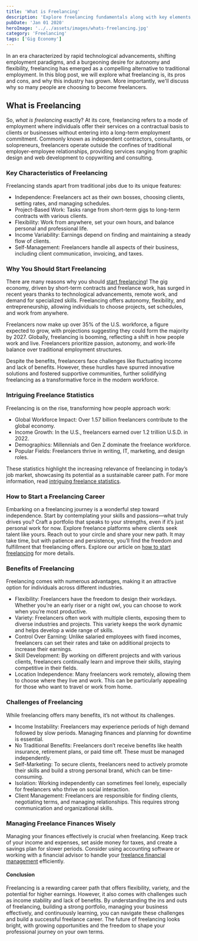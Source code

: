 ```yaml
---
title: 'What is Freelancing'
description: 'Explore freelancing fundamentals along with key elements, earning potential and more.'
pubDate: 'Jan 01 2020'
heroImage: '../../assets/images/whats-freelancing.jpg'
category: 'Freelancing'
tags: ['Gig Economy']
---
```


In an era characterized by rapid technological advancements, shifting employment paradigms, and a burgeoning desire for autonomy and flexibility, freelancing has emerged as a compelling alternative to traditional employment. In this blog post, we will explore what freelancing is, its pros and cons, and why this industry has grown. More importantly, we'll discuss why so many people are choosing to become freelancers.

## What is Freelancing

So, _what is freelancing_ exactly? At its core, freelancing refers to a mode of employment where individuals offer their services on a contractual basis to clients or businesses without entering into a long-term employment commitment. Commonly known as independent contractors, consultants, or solopreneurs, freelancers operate outside the confines of traditional employer-employee relationships, providing services ranging from graphic design and web development to copywriting and consulting.

### Key Characteristics of Freelancing

Freelancing stands apart from traditional jobs due to its unique features:

- Independence: Freelancers act as their own bosses, choosing clients, setting rates, and managing schedules.
- Project-Based Work: Tasks range from short-term gigs to long-term contracts with various clients.
- Flexibility: Work from anywhere, set your own hours, and balance personal and professional life.
- Income Variability: Earnings depend on finding and maintaining a steady flow of clients.
- Self-Management: Freelancers handle all aspects of their business, including client communication, invoicing, and taxes.

### Why You Should Start Freelancing

There are many reasons why you should [start freelancing](/blog/how-to-start-freelancing)! The gig economy, driven by short-term contracts and freelance work, has surged in recent years thanks to technological advancements, remote work, and demand for specialized skills. Freelancing offers autonomy, flexibility, and entrepreneurship, allowing individuals to choose projects, set schedules, and work from anywhere.

Freelancers now make up over 35% of the U.S. workforce, a figure expected to grow, with projections suggesting they could form the majority by 2027. Globally, freelancing is booming, reflecting a shift in how people work and live. Freelancers prioritize passion, autonomy, and work-life balance over traditional employment structures.

Despite the benefits, freelancers face challenges like fluctuating income and lack of benefits. However, these hurdles have spurred innovative solutions and fostered supportive communities, further solidifying freelancing as a transformative force in the modern workforce.

### Intriguing Freelance Statistics

Freelancing is on the rise, transforming how people approach work:

- Global Workforce Impact: Over 1.57 billion freelancers contribute to the global economy.
- Income Growth: In the U.S., freelancers earned over 1.2 trillion U.S.D. in 2022.
- Demographics: Millennials and Gen Z dominate the freelance workforce.
- Popular Fields: Freelancers thrive in writing, IT, marketing, and design roles.

These statistics highlight the increasing relevance of freelancing in today’s job market, showcasing its potential as a sustainable career path. For more information, read [intriguing freelance statistics](/blog/statistics-freelancers-should-know).

### How to Start a Freelancing Career

Embarking on a freelancing journey is a wonderful step toward independence. Start by contemplating your skills and passions—what truly drives you? Craft a portfolio that speaks to your strengths, even if it’s just personal work for now. Explore freelance platforms where clients seek talent like yours. Reach out to your circle and share your new path. It may take time, but with patience and persistence, you’ll find the freedom and fulfillment that freelancing offers. Explore our article on [how to start freelancing](how-to-start-freelancing) for more details.

### Benefits of Freelancing

Freelancing comes with numerous advantages, making it an attractive option for individuals across different industries.

- Flexibility: Freelancers have the freedom to design their workdays. Whether you’re an early riser or a night owl, you can choose to work when you’re most productive.
- Variety: Freelancers often work with multiple clients, exposing them to diverse industries and projects. This variety keeps the work dynamic and helps develop a wide range of skills.
- Control Over Earning: Unlike salaried employees with fixed incomes, freelancers can set their rates and take on additional projects to increase their earnings.
- Skill Development: By working on different projects and with various clients, freelancers continually learn and improve their skills, staying competitive in their fields.
- Location Independence: Many freelancers work remotely, allowing them to choose where they live and work. This can be particularly appealing for those who want to travel or work from home.

### Challenges of Freelancing

While freelancing offers many benefits, it’s not without its challenges.

- Income Instability: Freelancers may experience periods of high demand followed by slow periods. Managing finances and planning for downtime is essential.
- No Traditional Benefits: Freelancers don’t receive benefits like health insurance, retirement plans, or paid time off. These must be managed independently.
- Self-Marketing: To secure clients, freelancers need to actively promote their skills and build a strong personal brand, which can be time-consuming.
- Isolation: Working independently can sometimes feel lonely, especially for freelancers who thrive on social interaction.
- Client Management: Freelancers are responsible for finding clients, negotiating terms, and managing relationships. This requires strong communication and organizational skills.

### Managing Freelance Finances Wisely

Managing your finances effectively is crucial when freelancing. Keep track of your income and expenses, set aside money for taxes, and create a savings plan for slower periods. Consider using accounting software or working with a financial advisor to handle your [freelance financial management](/blog/freelance-finance-management) efficiently.

#### Conclusion

Freelancing is a rewarding career path that offers flexibility, variety, and the potential for higher earnings. However, it also comes with challenges such as income stability and lack of benefits. By understanding the ins and outs of freelancing, building a strong portfolio, managing your business effectively, and continuously learning, you can navigate these challenges and build a successful freelance career. The future of freelancing looks bright, with growing opportunities and the freedom to shape your professional journey on your own terms.
